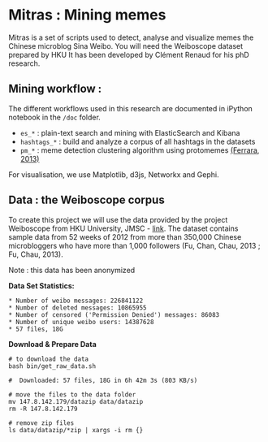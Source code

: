 # Mitras : Mining memes

Mitras is a set of scripts used to detect, analyse and visualize memes the Chinese microblog Sina Weibo. You will need the Weiboscope dataset prepared by HKU
It has been developed by Clément Renaud for his phD research.


## Mining workflow : 
The different workflows used in this research are documented in iPython notebook in the 
```/doc``` folder.

* ```es_*``` : plain-text search and mining with ElasticSearch and Kibana
* ```hashtags_*``` : build and analyze a corpus of all hashtags in the datasets
* ```pm_*``` : meme detection clustering algorithm using protomemes [(Ferrara, 2013)](http://www.emilio.ferrara.name/2013/08/01/clustering-memes-in-social-media/)

For visualisation, we use Matplotlib, d3js, Networkx and Gephi.

## Data : the Weiboscope  corpus 
To create this project we will use the data provided by the project Weiboscope from HKU University, JMSC - [link](http://147.8.142.179/datazip/). The dataset contains sample data from 52 weeks of 2012 from more than 350,000 Chinese microbloggers who have more than 1,000 followers (Fu, Chan, Chau, 2013 ; Fu, Chau, 2013).

Note : this data has been anonymized

**Data Set Statistics:**

    * Number of weibo messages: 226841122
    * Number of deleted messages: 10865955
    * Number of censored ('Permission Denied') messages: 86083
    * Number of unique weibo users: 14387628
    * 57 files, 18G

**Download & Prepare Data**

    # to download the data
    bash bin/get_raw_data.sh

    #  Downloaded: 57 files, 18G in 6h 42m 3s (803 KB/s)

    # move the files to the data folder
    mv 147.8.142.179/datazip data/datazip
    rm -R 147.8.142.179

    # remove zip files
    ls data/datazip/*zip | xargs -i rm {} 
